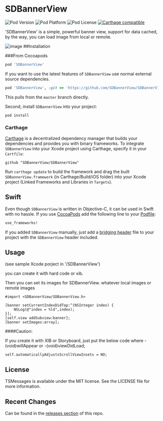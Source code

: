 # SDBannerView

![Pod Version](https://img.shields.io/cocoapods/v/SDBannerView.svg?style=flat)
![Pod Platform](https://img.shields.io/cocoapods/p/SDBannerView.svg?style=flat)
![Pod License](https://img.shields.io/cocoapods/l/SDBannerView.svg?style=flat)
[![Carthage compatible](https://img.shields.io/badge/Carthage-compatible-4BC51D.svg?style=flat)](https://github.com/Carthage/Carthage)

'SDBannerView' is a simple, powerful banner view, support for data cached, by the way, you can load image from local or remote.

![image](https://github.com/momo13014/SDBannerView/blob/master/ScreenShots/SDBannerViewsShot.gif)
##Installation

###From Cocoapods


```ruby
pod 'SDBannerView'
```

If you want to use the latest features of `SDBannerView` use normal external source dependencies.

```ruby
pod 'SDBannerView', :git => 'https://github.com/SDBannerView/SDBannerView.git'
```

This pulls from the `master` branch directly.

Second, install `SDBannerView` into your project:

```ruby
pod install
```

### Carthage 

[Carthage](https://github.com/Carthage/Carthage) is a decentralized dependency manager that builds your dependencies and provides you with binary frameworks. To integrate `SDBannerView` into your Xcode project using Carthage, specify it in your `Cartfile`:

```ogdl
github "SDBannerView/SDBannerView"
```

Run `carthage update` to build the framework and drag the built `SDBannerView.framework` (in Carthage/Build/iOS folder) into your Xcode project (Linked Frameworks and Libraries in `Targets`).


## Swift

Even though `SDBannerView` is written in Objective-C, it can be used in Swift with no hassle. If you use [CocoaPods](http://cocoapods.org) add the following line to your [Podfile](http://guides.cocoapods.org/using/using-cocoapods.html):

```ruby
use_frameworks!
```

If you added `SDBannerView` manually, just add a [bridging header](https://developer.apple.com/library/content/documentation/Swift/Conceptual/BuildingCocoaApps/MixandMatch.html) file to your project with the `SDBannerView` header included. 

## Usage
(see sample Xcode porject in '/SDBannerView')

you can create it with hard code or xib.

Then you can set its images for SDBannerView. whatever local images or remote images

```
#import <SDBannerView/SDBannerView.h>

[banner setCurrentIndexDidTap:^(NSInteger index) {
    NSLog(@"index = %ld",index);
}];
[self.view addSubview:banner];
[banner setImages:array];
```

####Caution:

If you create it with XIB or Storyboard, just put the below code where -(void)willAppear or -(void)viewDidLoad;

```
self.automaticallyAdjustsScrollViewInsets = NO;

```


## License
TSMessages is available under the MIT license. See the LICENSE file for more information.

## Recent Changes
Can be found in the [releases section](https://github.com/momo13014/SDBannerView/releases) of this repo.
